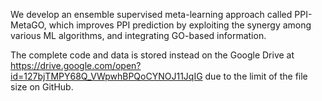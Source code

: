 We develop an ensemble supervised meta-learning approach called PPI-MetaGO, which improves PPI prediction by exploiting the synergy among various ML algorithms, and integrating GO-based information.

The complete code and data is stored instead on the Google Drive at https://drive.google.com/open?id=127bjTMPY68Q_VWpwhBPQoCYNOJ11JqIG due to the limit of the file size on GitHub.

